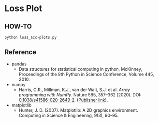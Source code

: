# Loss Plot

## HOW-TO

```
python loss_acc-plots.py
```

## Reference

- pandas
	- Data structures for statistical computing in python, McKinney, Proceedings of the 9th Python in Science Conference, Volume 445, 2010.
- numpy
	- Harris, C.R., Millman, K.J., van der Walt, S.J. et al. *Array programming with NumPy*. Nature 585, 357–362 (2020). DOI: [0.1038/s41586-020-2649-2](https://doi.org/10.1038/s41586-020-2649-2). ([Publisher link](https://www.nature.com/articles/s41586-020-2649-2)).
- matplotlib
	- Hunter, J. D. (2007). Matplotlib: A 2D graphics environment. Computing in Science &amp; Engineering, 9(3), 90–95.

